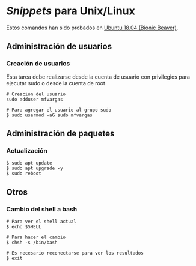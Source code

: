 # _Snippets_ para Unix/Linux
Estos comandos han sido probados en [Ubuntu 18.04 (Bionic Beaver)](http://releases.ubuntu.com/18.04/).

## Administración de usuarios

### Creación de usuarios
Esta tarea debe realizarse desde la cuenta de usuario con privilegios para ejecutar sudo o desde la cuenta de root
```terminal
# Creación del usuario
sudo adduser mfvargas

# Para agregar el usuario al grupo sudo
$ sudo usermod -aG sudo mfvargas
```

## Administración de paquetes

### Actualización
```terminal
$ sudo apt update
$ sudo apt upgrade -y
$ sudo reboot
```

## Otros

### Cambio del shell a bash
```terminal
# Para ver el shell actual
$ echo $SHELL

# Para hacer el cambio
$ chsh -s /bin/bash

# Es necesario reconectarse para ver los resultados
$ exit
```
